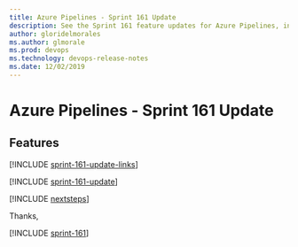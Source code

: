 ```yaml
---
title: Azure Pipelines - Sprint 161 Update
description: See the Sprint 161 feature updates for Azure Pipelines, including next steps.
author: gloridelmorales
ms.author: glmorale
ms.prod: devops
ms.technology: devops-release-notes
ms.date: 12/02/2019
---
```


# Azure Pipelines - Sprint 161 Update

## Features

[!INCLUDE [sprint-161-update-links](../_shared/pipelines/sprint-161-update-links.md)]

[!INCLUDE [sprint-161-update](../_shared/pipelines/sprint-161-update.md)]

[!INCLUDE [nextsteps](../_shared/nextsteps.md)]

Thanks,

[!INCLUDE [sprint-161](../_shared/signer/sprint-161.md)]
